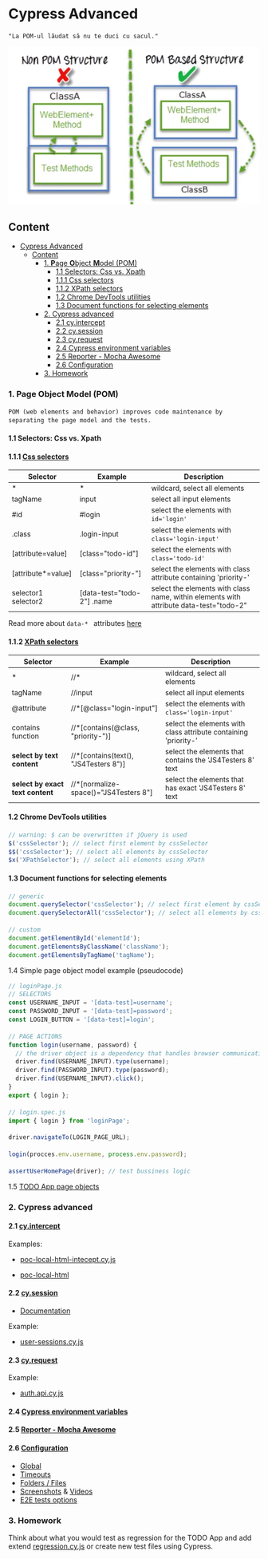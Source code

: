 # Cypress Advanced

```text
"La POM-ul lăudat să nu te duci cu sacul."
```

![](../resource/image/_11_pom.png)

## Content

- [Cypress Advanced](#cypress-advanced)
  - [Content](#content)
    - [1. **P**age **O**bject **M**odel (POM)](#1-page-object-model-pom)
      - [1.1 Selectors: Css vs. Xpath](#11-selectors-css-vs-xpath)
      - [1.1.1 Css selectors](#111-css-selectors)
      - [1.1.2 XPath selectors](#112-xpath-selectors)
      - [1.2 Chrome DevTools utilities](#12-chrome-devtools-utilities)
      - [1.3 Document functions for selecting elements](#13-document-functions-for-selecting-elements)
    - [2. Cypress advanced](#2-cypress-advanced)
      - [2.1 cy.intercept](#21-cyintercept)
      - [2.2 cy.session](#22-cysession)
      - [2.3 cy.request](#23-cyrequest)
      - [2.4 Cypress environment variables](#24-cypress-environment-variables)
      - [2.5 Reporter - Mocha Awesome](#25-reporter---mocha-awesome)
      - [2.6 Configuration](#26-configuration)
    - [3. Homework](#3-homework)

### 1. **P**age **O**bject **M**odel (POM)

`POM (web elements and behavior) improves code maintenance by separating the page model and the tests.`

#### 1.1 Selectors: Css vs. Xpath

#### 1.1.1 [Css selectors](https://www.w3schools.com/cssref/css_selectors.php)

| Selector            | Example                    | Description                                                                            |
| ------------------- | -------------------------- | -------------------------------------------------------------------------------------- |
| \*                  | \*                         | wildcard, select all elements                                                          |
| tagName             | input                      | select all input elements                                                              |
| #id                 | #login                     | select the elements with `id='login'`                                                  |
| .class              | .login-input               | select the elements with `class='login-input'`                                         |
| [attribute=value]   | [class="todo-id"]          | select the elements with `class='todo-id'`                                             |
| [attribute*=value]  | [class="priority-"]        | select the elements with class attribute containing 'priority-'                        |
| selector1 selector2 | [data-test="todo-2"] .name | select the elements with class name, within elements with attribute data-test="todo-2" |

Read more about `data-* ` attributes [here](https://developer.mozilla.org/en-US/docs/Learn_web_development/Howto/Solve_HTML_problems/Use_data_attributes)

#### 1.1.2 [XPath selectors](https://www.w3schools.com/xml/xpath_syntax.asp)

| Selector                         | Example                                | Description                                                     |
| -------------------------------- | -------------------------------------- | --------------------------------------------------------------- |
| \*                               | //\*                                   | wildcard, select all elements                                   |
| tagName                          | //input                                | select all input elements                                       |
| @attribute                       | //\*[@class="login-input"]             | select the elements with `class='login-input'`                  |
| contains function                | //\*[contains(@class, "priority-")]    | select the elements with class attribute containing 'priority-' |
| **select by text content**       | //\*[contains(text(), "JS4Testers 8")] | select the elements that contains the 'JS4Testers 8' text       |
| **select by exact text content** | //\*[normalize-space()="JS4Testers 8"] | select the elements that has exact 'JS4Testers 8' text          |

#### 1.2 Chrome DevTools utilities

```javascript
// warning: $ can be overwritten if jQuery is used
$('cssSelector'); // select first element by cssSelector
$$('cssSelector'); // select all elements by cssSelector
$x('XPathSelector'); // select all elements using XPath
```

#### 1.3 Document functions for selecting elements

```javascript
// generic
document.querySelector('cssSelector'); // select first element by cssSelector
document.querySelectorAll('cssSelector'); // select all elements by cssSelector

// custom
document.getElementById('elementId');
document.getElementsByClassName('className');
document.getElementsByTagName('tagName');
```

1.4 Simple page object model example (pseudocode)

```javascript
// loginPage.js
// SELECTORS
const USERNAME_INPUT = '[data-test]=username';
const PASSWORD_INPUT = '[data-test]=password';
const LOGIN_BUTTON = '[data-test]=login';

// PAGE ACTIONS
function login(username, password) {
  // the driver object is a dependency that handles browser communication
  driver.find(USERNAME_INPUT).type(username);
  driver.find(PASSWORD_INPUT).type(password);
  driver.find(USERNAME_INPUT).click();
}
export { login };

// login.spec.js
import { login } from 'loginPage';

driver.navigateTo(LOGIN_PAGE_URL);

login(procces.env.username, process.env.password);

assertUserHomePage(driver); // test bussiness logic
```

1.5 [TODO App page objects](https://github.com/danrusu/node-js-todo-app/tree/master/cypress/support/pages)

### 2. Cypress advanced

#### 2.1 [cy.intercept](https://docs.cypress.io/api/commands/intercept)

Examples:

- [poc-local-html-intecept.cy.js](https://github.com/danrusu/node-js-todo-app/blob/master/cypress/e2e/poc-local-html-intecept.cy.js)

- [poc-local-html](https://github.com/danrusu/node-js-todo-app/blob/master/cypress/e2e/poc-local-html.cy.js)

#### 2.2 [cy.session](https://docs.cypress.io/api/commands/session)

- [Documentation](https://docs.cypress.io/api/cypress-api/session)

Example:

- [user-sessions.cy.js](https://github.com/danrusu/node-js-todo-app/blob/master/cypress/e2e/user-sessions.cy.js)

#### 2.3 [cy.request](https://docs.cypress.io/api/commands/request)

Example:

- [auth.api.cy.js](https://github.com/danrusu/node-js-todo-app/blob/master/cypress/e2e/auth.api.cy.js)

#### 2.4 [Cypress environment variables](https://docs.cypress.io/app/references/environment-variables)

#### 2.5 [Reporter - Mocha Awesome](https://github.com/LironEr/cypress-mochawesome-reporter)

#### 2.6 [Configuration](https://docs.cypress.io/app/references/configuration)

- [Global](https://docs.cypress.io/app/references/configuration)
- [Timeouts](https://docs.cypress.io/app/references/configuration#Timeouts)
- [Folders / Files](https://docs.cypress.io/app/references/configuration#Folders--Files)
- [Screenshots](https://docs.cypress.io/app/references/configuration#Screenshots) & [Videos](https://docs.cypress.io/app/references/configuration#Videos)
- [E2E tests options](https://docs.cypress.io/app/references/configuration#e2e)

### 3. Homework

Think about what you would test as regression for the TODO App and add extend [regression.cy.js](https://github.com/danrusu/node-js-todo-app/blob/master/cypress/e2e/regression.cy.js) or create new test files using Cypress.
